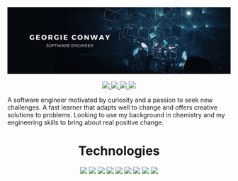 <img src="georgie conway (1).png">
<p align="center">
  <a href="https://twitter.com/dopeantelope_" target="_blank">
    <img src="https://img.shields.io/static/v1?label=|&message=twitter&color=%231DA1F2&style=for-the-badge&logo=twitter"/>
  </a>
  <a href="https://www.linkedin.com/in/georgieconway/" target="_blank">
    <img src="https://img.shields.io/static/v1?label=|&message=linkedin&color=%230A66C2&style=for-the-badge&logo=linkedin&logoColor=%230A66C2"/>
  </a>
  <a href="https://www.georgieconway.com" target="_blank">
    <img src="https://img.shields.io/static/v1?label=|&message=Website&color=%2303EF62&style=for-the-badge&logo=atom&logoColor=%2303EF62"/>
  </a>
  <a href="mailto: georgieaconway@gmail.com" target="_blank">
    <img src="https://img.shields.io/static/v1?label=|&message=Contact&color=%23FF3621&style=for-the-badge&logo=mailgun&logoColor=%23FF3621"/>
  </a>
</p>

A software engineer motivated by curiosity and a passion to seek new challenges. A fast learner that adapts well to change and offers creative solutions to problems. Looking to use my background in chemistry and my engineering skills to bring about real positive change.

<h1 align="center">Technologies</h1>

<p align="center">
  <img src="https://img.shields.io/static/v1?label=|&message=HTML5&color=%23E34F26&style=for-the-badge&logo=html5"/>
  <img src="https://img.shields.io/static/v1?label=|&message=CSS3&color=%231572B6&style=for-the-badge&logo=css3"/>
  <img src="https://img.shields.io/static/v1?label=|&message=JavaScript&color=%23F7DF1E&style=for-the-badge&logo=javascript"/>
  <img src="https://img.shields.io/static/v1?label=|&message=NODE.js&color=%23339933&style=for-the-badge&logo=node.js"/>
  <img src="https://img.shields.io/static/v1?label=|&message=React&color=%2361DAFB&style=for-the-badge&logo=react"/>
  <img src="https://img.shields.io/static/v1?label=|&message=mongodb&color=%2347A248&style=for-the-badge&logo=mongodb"/>
  <img src="https://img.shields.io/static/v1?label=|&message=tailwind&color=%2306B6D4&style=for-the-badge&logo=tailwind+css">
  <img src="https://img.shields.io/static/v1?label=|&message=chartjs&color=%23FF6384&style=for-the-badge&logo=chart.js"/>
  <img src="https://img.shields.io/static/v1?label=|&message=wordpress&color=%2321759B&style=for-the-badge&logo=wordpress&logoColor=%2321759B">
  
</p>


<!--
**dopeantelope/dopeantelope** is a ✨ _special_ ✨ repository because its `README.md` (this file) appears on your GitHub profile.

Here are some ideas to get you started:

- 🔭 I’m currently working on ...
- 🌱 I’m currently learning ...
- 👯 I’m looking to collaborate on ...
- 🤔 I’m looking for help with ...
- 💬 Ask me about ...
- 📫 How to reach me: ...
- 😄 Pronouns: ...
- ⚡ Fun fact: ...
-->


